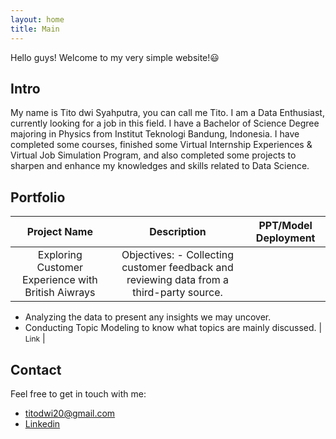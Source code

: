 ```yaml
---
layout: home
title: Main
---
```


Hello guys! Welcome to my very simple website!😃

## Intro
My name is Tito dwi Syahputra, you can call me Tito. I am a Data Enthusiast, currently looking for a job in this field. I have a Bachelor of Science Degree majoring in Physics from Institut Teknologi Bandung, Indonesia. I have completed some courses, finished some Virtual Internship Experiences & Virtual Job Simulation Program, and also completed some projects to sharpen and enhance my knowledges and skills related to Data Science.

## Portfolio

| Project Name | Description | PPT/Model Deployment |
| :---: | :----: | :----: |
| Exploring Customer Experience with British Aiwrays | Objectives: - Collecting customer feedback and reviewing data from a third-party source.
- Analyzing the data to present any insights we may uncover.
- Conducting Topic Modeling to know what topics are mainly discussed. | <span style="font-size: 12px;">Link</span> |
    

## Contact
Feel free to get in touch with me:
- titodwi20@gmail.com
- [Linkedin](https://www.linkedin.com/in/tito-dwi-syahputra/)
